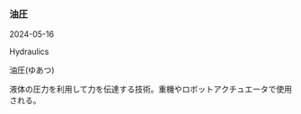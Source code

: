 <article id="油圧">

### 油圧

<p class="st_update_header">2024-05-16</p>
<p class="st_name_header_en">Hydraulics</p>
<p class="st_name_header_jp">油圧(ゆあつ)</p>
<div class="article_explanation">液体の圧力を利用して力を伝達する技術。重機やロボットアクチュエータで使用される。</div>
</article>
